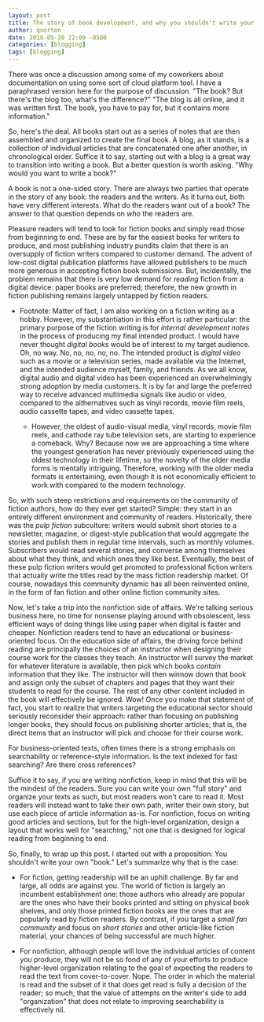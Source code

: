 ```yaml
---
layout: post
title: The story of book development, and why you shouldn't write your own
author: quorten
date: 2018-05-30 22:09 -0500
categories: [blogging]
tags: [blogging]
---
```


There was once a discussion among some of my coworkers about
documentation on using some sort of cloud platform tool.  I have a
paraphrased version here for the purpose of discussion.  "The book?
But there's the blog too, what's the difference?"  "The blog is all
online, and it was written first.  The book, you have to pay for, but
it contains more information."

So, here's the deal.  All books start out as a series of notes that
are then assembled and organized to create the final book.  A blog, as
it stands, is a collection of individual articles that are
concatenated one after another, in chronological order.  Suffice it to
say, starting out with a blog is a great way to transition into
writing a book.  But a better question is worth asking.  "Why would
you want to write a book?"

<!-- more -->

A book is not a one-sided story.  There are always two parties that
operate in the story of any book: the readers and the writers.  As it
turns out, both have very different interests.  What do the readers
want out of a book?  The answer to that question depends on _who_ the
readers are.

Pleasure readers will tend to look for fiction books and simply read
those from beginning to end.  These are by far the easiest books for
writers to produce, and most publishing industry pundits claim that
there is an oversupply of fiction writers compared to customer demand.
The advent of low-cost digital publication platforms have allowed
publishers to be much more generous in accepting fiction book
submissions.  But, incidentally, the problem remains that there is
very low demand for _reading_ fiction from a digital device: paper
books are preferred; therefore, the new growth in fiction publishing
remains largely untapped by fiction readers.

* Footnote: Matter of fact, I am also working on a fiction writing as
  a hobby.  However, my substantiation in this effort is rather
  particular: the primary purpose of the fiction writing is for
  _internal development notes_ in the process of producing my final
  intended product.  I would have never thought _digital books_ would
  be of interest to my target audience.  Oh, no way.  No, no, no, no,
  no.  The intended product is _digital video_ such as a movie or a
  television series, made available via the Internet, and the intended
  audience myself, family, and friends.  As we all know, digital audio
  and digital video has been experienced an overwhelmingly strong
  adoption by media customers.  It is by far and large the preferred
  way to receive advanced multimedia signals like audio or video,
  compared to the althernatives such as vinyl records, movie film
  reels, audio cassette tapes, and video cassette tapes.

    * However, the oldest of audio-visual media, vinyl records, movie
      film reels, and cathode ray tube television sets, are starting
      to experience a comeback.  Why?  Because now we are approaching
      a time where the youngest generation has never previously
      experienced using the oldest technology in their lifetime, so
      the novelty of the older media forms is mentally intriguing.
      Therefore, working with the older media formats is entertaining,
      even though it is not economically efficient to work with
      compared to the modern technology.

So, with such steep restrictions and requirements on the community of
fiction authors, how do they ever get started?  Simple: they start in
an entirely different environment and community of readers.
Historically, there was the _pulp fiction_ subculture: writers would
submit short stories to a newsletter, magazine, or digest-style
publication that would aggregate the stories and publish them in
regular time intervals, such as monthly volumes.  Subscribers would
read several stories, and converse among themselves about what they
think, and which ones they like best.  Eventually, the best of these
pulp fiction writers would get promoted to professional fiction
writers that actually write the titles read by the mass fiction
readership market.  Of course, nowadays this community dynamic has all
been reinvented online, in the form of fan fiction and other online
fiction community sites.

Now, let's take a trip into the nonfiction side of affairs.  We're
talking serious business here, no time for nonsense playing around
with obsolescent, less efficient ways of doing things like using paper
when digital is faster and cheaper.  Nonfiction readers tend to have
an educational or business-oriented focus.  On the education side of
affairs, the driving force behind reading are principally the choices
of an instructor when designing their course work for the classes they
teach.  An instructor will survey the market for whatever literature
is available, then pick which books _contain_ information that they
like.  The instructor will then winnow down that book and assign only
the subset of chapters and pages that they want their students to read
for the course.  The rest of any other content included in the book
will effectively be ignored.  Wow!  Once you make that statement of
fact, you start to realize that writers targeting the educational
sector should seriously reconsider their approach: rather than
focusing on publishing longer books, they should focus on publishing
shorter articles; that is, the direct items that an instructor will
pick and choose for their course work.

For business-oriented texts, often times there is a strong emphasis on
searchability or reference-style information.  Is the text indexed for
fast searching?  Are there cross references?

Suffice it to say, if you are writing nonfiction, keep in mind that
this will be the mindest of the readers.  Sure you can write your own
"full story" and organize your texts as such, but most readers won't
care to read it.  Most readers will instead want to take their own
path, writer their own story, but use each piece of article
information as-is.  For nonfiction, focus on writing good articles and
sections, but for the high-level organization, design a layout that
works well for "searching," not one that is designed for logical
reading from beginning to end.

So, finally, to wrap up this post.  I started out with a proposition:
You shouldn't write your own "book."  Let's summarize why that is the
case:

* For fiction, getting readership will be an uphill challenge.  By far
  and large, all odds are against you.  The world of fiction is
  largely an incumbent establishment one: those authors who already
  are popular are the ones who have their books printed and sitting on
  physical book shelves, and only those printed fiction books are the
  ones that are popularly read by fiction readers.  By contrast, if
  you target a _small fan community_ and focus on _short stories_ and
  other article-like fiction material, your chances of being
  successful are much higher.

* For nonfiction, although people will love the individual articles of
  content you produce, they will not be so fond of any of your efforts
  to produce higher-level organization relating to the goal of
  expecting the readers to read the text from cover-to-cover.  Nope.
  The order in which the material is read and the subset of it that
  does get read is fully a decision of the reader; so much, that the
  value of attempts on the writer's side to add "organization" that
  does not relate to improving searchability is effectively nil.
